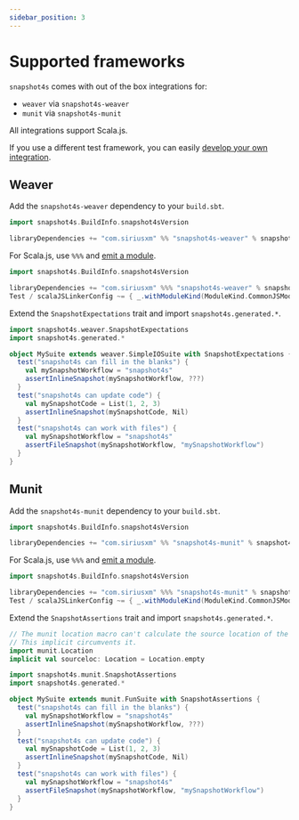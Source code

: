 ```yaml
---
sidebar_position: 3
---
```

# Supported frameworks

`snapshot4s` comes with out of the box integrations for:
 - `weaver` via `snapshot4s-weaver`
 - `munit` via `snapshot4s-munit`

All integrations support Scala.js.

If you use a different test framework, you can easily [develop your own integration](contributing/supporting-a-test-framework.md).

## Weaver

Add the `snapshot4s-weaver` dependency to your `build.sbt`.

```scala
import snapshot4s.BuildInfo.snapshot4sVersion

libraryDependencies += "com.siriusxm" %% "snapshot4s-weaver" % snapshot4sVersion % Test
```

For Scala.js, use `%%%` and [emit a module][Scala.js modules].
```scala
import snapshot4s.BuildInfo.snapshot4sVersion

libraryDependencies += "com.siriusxm" %%% "snapshot4s-weaver" % snapshot4sVersion % Test
Test / scalaJSLinkerConfig ~= { _.withModuleKind(ModuleKind.CommonJSModule) }
```

Extend the `SnapshotExpectations` trait and import `snapshot4s.generated.*`.

```scala mdoc
import snapshot4s.weaver.SnapshotExpectations
import snapshot4s.generated.*

object MySuite extends weaver.SimpleIOSuite with SnapshotExpectations {
  test("snapshot4s can fill in the blanks") {
    val mySnapshotWorkflow = "snapshot4s"
    assertInlineSnapshot(mySnapshotWorkflow, ???)
  }
  test("snapshot4s can update code") {
    val mySnapshotCode = List(1, 2, 3)
    assertInlineSnapshot(mySnapshotCode, Nil)
  }
  test("snapshot4s can work with files") {
    val mySnapshotWorkflow = "snapshot4s"
    assertFileSnapshot(mySnapshotWorkflow, "mySnapshotWorkflow")
  }
}
```

## Munit
Add the `snapshot4s-munit` dependency to your `build.sbt`.

```scala
import snapshot4s.BuildInfo.snapshot4sVersion

libraryDependencies += "com.siriusxm" %% "snapshot4s-munit" % snapshot4sVersion % Test
```

For Scala.js, use `%%%` and [emit a module][Scala.js modules].
```scala
import snapshot4s.BuildInfo.snapshot4sVersion

libraryDependencies += "com.siriusxm" %%% "snapshot4s-munit" % snapshot4sVersion % Test
Test / scalaJSLinkerConfig ~= { _.withModuleKind(ModuleKind.CommonJSModule) }
```

Extend the `SnapshotAssertions` trait and import `snapshot4s.generated.*`.

```scala mdoc:invisible:reset
// The munit location macro can't calculate the source location of the md file.
// This implicit circumvents it.
import munit.Location
implicit val sourceloc: Location = Location.empty
```

```scala mdoc
import snapshot4s.munit.SnapshotAssertions
import snapshot4s.generated.*

object MySuite extends munit.FunSuite with SnapshotAssertions {
  test("snapshot4s can fill in the blanks") {
    val mySnapshotWorkflow = "snapshot4s"
    assertInlineSnapshot(mySnapshotWorkflow, ???)
  }
  test("snapshot4s can update code") {
    val mySnapshotCode = List(1, 2, 3)
    assertInlineSnapshot(mySnapshotCode, Nil)
  }
  test("snapshot4s can work with files") {
    val mySnapshotWorkflow = "snapshot4s"
    assertFileSnapshot(mySnapshotWorkflow, "mySnapshotWorkflow")
  }
}
```
[Scala.js modules]: https://www.scala-js.org/doc/project/module.html
